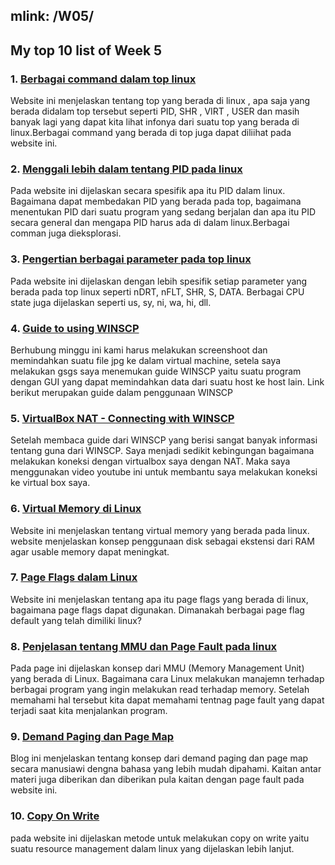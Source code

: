 mlink: /W05/
---

## My top 10 list of Week 5

### 1. [Berbagai command dalam top linux](https://www.geeksforgeeks.org/top-command-in-linux-with-examples/)

Website ini menjelaskan tentang top yang berada di linux , apa saja yang berada didalam top tersebut seperti PID, SHR , VIRT , USER dan masih banyak lagi yang dapat kita lihat infonya dari suatu top yang berada di linux.Berbagai command yang berada di top juga dapat diliihat pada website ini.

### 2. [Menggali lebih dalam tentang PID pada linux](https://www.tecmint.com/find-process-name-pid-number-linux/)

Pada website ini dijelaskan secara spesifik apa itu PID dalam linux. Bagaimana dapat membedakan PID yang berada pada top, bagaimana menentukan PID dari suatu program yang sedang berjalan dan apa itu PID secara general dan mengapa PID harus ada di dalam linux.Berbagai comman juga dieksplorasi.

### 3. [Pengertian berbagai parameter pada top linux](https://askubuntu.com/questions/176001/what-do-virt-res-and-shr-mean-in-the-top-command)

Pada website ini dijelaskan dengan lebih spesifik setiap parameter yang berada pada top linux seperti nDRT, nFLT, SHR, S, DATA. Berbagai CPU state juga dijelaskan seperti us, sy, ni, wa, hi, dll.

### 4. [Guide to using WINSCP](https://winscp.net/eng/docs/guides)

Berhubung minggu ini kami harus melakukan screenshoot dan memindahkan suatu file jpg ke dalam virtual machine, setela saya melakukan gsgs saya menemukan guide WINSCP yaitu suatu program dengan GUI yang dapat memindahkan data dari suatu host ke host lain. Link berikut merupakan guide dalam penggunaan WINSCP

### 5. [VirtualBox NAT - Connecting with WINSCP](https://www.youtube.com/watch?v=YhcXd74xF3Q)

Setelah membaca guide dari WINSCP yang berisi sangat banyak informasi tentang guna dari WINSCP. Saya menjadi sedikit kebingungan bagaimana melakukan koneksi dengan virtualbox saya dengan NAT. Maka saya menggunakan video youtube ini untuk membantu saya melakukan koneksi ke virtual box saya.

### 6. [Virtual Memory di Linux](https://tldp.org/LDP/sag/html/vm-intro.html)

Website ini menjelaskan tentang virtual memory yang berada pada linux. website menjelaskan konsep penggunaan  disk sebagai ekstensi dari RAM agar usable memory dapat meningkat.

### 7. [Page Flags dalam Linux](https://lwn.net/Articles/335768/)

Website ini menjelaskan tentang apa itu page flags yang berada di linux, bagaimana page flags dapat digunakan. Dimanakah berbagai page flag default yang telah dimiliki linux?


### 8. [Penjelasan tentang MMU dan Page Fault pada linux](https://scoutapm.com/blog/understanding-page-faults-and-memory-swap-in-outs-when-should-you-worry)

Pada page ini dijelaskan konsep dari MMU (Memory Management Unit) yang berada di Linux. Bagaimana cara Linux melakukan manajemn terhadap berbagai program yang ingin melakukan read terhadap memory. Setelah memahami hal tersebut kita dapat memahami tentnag page fault yang dapat terjadi saat kita menjalankan program.

### 9. [Demand Paging dan Page Map](https://medium.com/software-under-the-hood/under-the-hood-os-demand-paging-page-faults-and-working-set-82849bb6b404)

Blog ini menjelaskan tentang konsep dari demand paging dan page map secara manusiawi dengna bahasa yang lebih mudah dipahami. Kaitan antar materi juga diberikan dan diberikan pula kaitan dengan page fault pada website ini.

### 10. [Copy On Write](https://www.geeksforgeeks.org/copy-on-write/)

pada website ini dijelaskan metode untuk melakukan copy on write yaitu suatu resource management dalam linux yang dijelaskan lebih lanjut.
